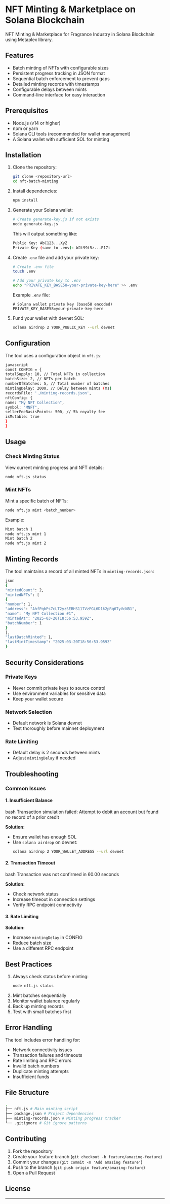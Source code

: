 # NFT Minting & Marketplace on Solana Blockchain

NFT Minting & Marketplace for Fragrance Industry in Solana Blockchain using Metaplex library.

## Features

- Batch minting of NFTs with configurable sizes
- Persistent progress tracking in JSON format
- Sequential batch enforcement to prevent gaps
- Detailed minting records with timestamps
- Configurable delays between mints
- Command-line interface for easy interaction

## Prerequisites

- Node.js (v14 or higher)
- npm or yarn
- Solana CLI tools (recommended for wallet management)
- A Solana wallet with sufficient SOL for minting

## Installation

1. Clone the repository:
   ```bash
   git clone <repository-url>
   cd nft-batch-minting
   ```

2. Install dependencies:
   ```bash
   npm install
   ```

3. Generate your Solana wallet:
   ```bash
   # Create generate-key.js if not exists
   node generate-key.js
   ```
   This will output something like:
   ```bash
   Public Key: AbC123...XyZ
   Private Key (save to .env): WJt99t5z...E17i
   ```

4. Create `.env` file and add your private key:
   ```bash
   # Create .env file
   touch .env

   # Add your private key to .env
   echo "PRIVATE_KEY_BASE58=your-private-key-here" >> .env
   ```

   Example `.env` file:
   ```env
   # Solana wallet private key (base58 encoded)
   PRIVATE_KEY_BASE58=your-private-key-here
   ```

5. Fund your wallet with devnet SOL:
   ```bash
   solana airdrop 2 YOUR_PUBLIC_KEY --url devnet
   ```

## Configuration

The tool uses a configuration object in `nft.js`:

```bash
javascript
const CONFIG = {
totalSupply: 10, // Total NFTs in collection
batchSize: 2, // NFTs per batch
numberOfBatches: 5, // Total number of batches
mintingDelay: 2000, // Delay between mints (ms)
recordsFile: './minting-records.json',
nftConfig: {
name: "My NFT Collection",
symbol: "MNFT",
sellerFeeBasisPoints: 500, // 5% royalty fee
isMutable: true
}
}
````


## Usage

### Check Minting Status
View current minting progress and NFT details:

```bash
node nft.js status
```

### Mint NFTs
Mint a specific batch of NFTs:

```bash
node nft.js mint <batch_number>
```

Example:
```bash
Mint batch 1
node nft.js mint 1
Mint batch 2
node nft.js mint 2
```


## Minting Records

The tool maintains a record of all minted NFTs in `minting-records.json`:

```bash
json
{
"mintedCount": 2,
"mintedNFTs": [
{
"number": 1,
"address": "AhfPqbPs7cLT2yzSEBHS117VzPGL6D1k2pRq6TyVcNB1",
"name": "My NFT Collection #1",
"mintedAt": "2025-03-20T18:56:53.959Z",
"batchNumber": 1
}
],
"lastBatchMinted": 1,
"lastMintTimestamp": "2025-03-20T18:56:53.959Z"
}
```


## Security Considerations

### Private Keys
- Never commit private keys to source control
- Use environment variables for sensitive data
- Keep your wallet secure

### Network Selection
- Default network is Solana devnet
- Test thoroughly before mainnet deployment

### Rate Limiting
- Default delay is 2 seconds between mints
- Adjust `mintingDelay` if needed

## Troubleshooting

### Common Issues

#### 1. Insufficient Balance

bash
Transaction simulation failed: Attempt to debit an account but found no record of a prior credit

**Solution:**
- Ensure wallet has enough SOL
- Use `solana airdrop` on devnet:
  ```bash
  solana airdrop 2 YOUR_WALLET_ADDRESS --url devnet
  ```

#### 2. Transaction Timeout

bash
Transaction was not confirmed in 60.00 seconds

**Solution:**
- Check network status
- Increase timeout in connection settings
- Verify RPC endpoint connectivity

#### 3. Rate Limiting
**Solution:**
- Increase `mintingDelay` in CONFIG
- Reduce batch size
- Use a different RPC endpoint

## Best Practices

1. Always check status before minting:
   ```bash
   node nft.js status
   ```
2. Mint batches sequentially
3. Monitor wallet balance regularly
4. Back up minting records
5. Test with small batches first

## Error Handling

The tool includes error handling for:
- Network connectivity issues
- Transaction failures and timeouts
- Rate limiting and RPC errors
- Invalid batch numbers
- Duplicate minting attempts
- Insufficient funds

## File Structure

```bash
.
├── nft.js # Main minting script
├── package.json # Project dependencies
├── minting-records.json # Minting progress tracker
└── .gitignore # Git ignore patterns
```


## Contributing

1. Fork the repository
2. Create your feature branch (`git checkout -b feature/amazing-feature`)
3. Commit your changes (`git commit -m 'Add amazing feature'`)
4. Push to the branch (`git push origin feature/amazing-feature`)
5. Open a Pull Request

## License

---